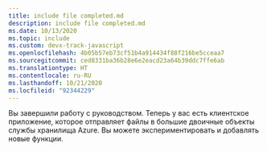 ```yaml
---
title: include file completed.md
description: include file completed.md
ms.date: 10/13/2020
ms.topic: include
ms.custom: devx-track-javascript
ms.openlocfilehash: 4b05b57eb73cf51b4a914434f88f216be5cceaa7
ms.sourcegitcommit: ced8331ba36b28e6e2eacd23a64b39ddc7ffe6ab
ms.translationtype: HT
ms.contentlocale: ru-RU
ms.lasthandoff: 10/21/2020
ms.locfileid: "92344229"
---
```

Вы завершили работу с руководством. Теперь у вас есть клиентское приложение, которое отправляет файлы в большие двоичные объекты службы хранилища Azure. Вы можете экспериментировать и добавлять новые функции. 
